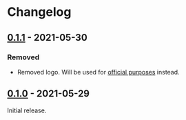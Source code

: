 # Changelog

## [0.1.1] - 2021-05-30

### Removed

- Removed logo. Will be used for [official purposes](https://github.com/bevyengine/bevy/issues/2279) instead.

## [0.1.0] - 2021-05-29

Initial release.

[unreleased]: https://github.com/dtcristo/bevy_pixels/compare/v0.1.1...HEAD
[0.1.1]: https://github.com/dtcristo/bevy_pixels/releases/tag/v0.1.1
[0.1.0]: https://github.com/dtcristo/bevy_pixels/releases/tag/v0.1.0

